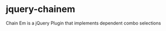 jquery-chainem
==============

Chain Em is a jQuery Plugin that implements dependent combo selections
